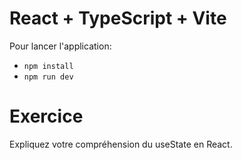 # React + TypeScript + Vite

Pour lancer l'application:

* `npm install`
* `npm run dev`

# Exercice

Expliquez votre compréhension du useState en React. 
